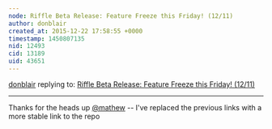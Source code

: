 ```yaml
---
node: Riffle Beta Release: Feature Freeze this Friday! (12/11)
author: donblair
created_at: 2015-12-22 17:58:55 +0000
timestamp: 1450807135
nid: 12493
cid: 13189
uid: 43651
---
```




[donblair](../profile/donblair) replying to: [Riffle Beta Release: Feature Freeze this Friday! (12/11)](../notes/donblair/12-09-2015/riffle-beta-release-feature-freeze-this-friday-12-11)

----
Thanks for the heads up [@mathew](/profile/mathew) -- I've replaced the previous links with a more stable link to the repo 